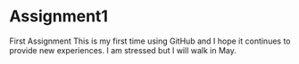 # Assignment1
First Assignment
This is my first time using GitHub and I hope it continues to provide new experiences.
I am stressed but I will walk in May.
